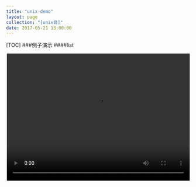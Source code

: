 ```yaml
---
title: "unix-demo"
layout: page
collection: "[unix目]"
date: 2017-05-21 13:00:00
---
```


[TOC]
###例子演示
<b id="#list"></b>
####list
<center>
<video width="500" height="348" controls>
    <source src="https://raw.githubusercontent.com/SrcAgile/unix_practice/master/chapter02/list/demo.mp4" type="video/mp4">
    您的浏览器不支持video标签。
</video>
</center>